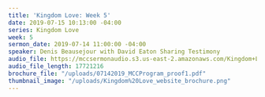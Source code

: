 ```yaml
---
title: 'Kingdom Love: Week 5'
date: 2019-07-15 10:13:00 -04:00
series: Kingdom Love
week: 5
sermon_date: 2019-07-14 11:00:00 -04:00
speaker: Denis Beausejour with David Eaton Sharing Testimony
audio_file: https://mccsermonaudio.s3.us-east-2.amazonaws.com/Kingdom+Love_+Week+5.lite.mp3
audio_file_length: 17721216
brochure_file: "/uploads/07142019_MCCProgram_proof1.pdf"
thumbnail_image: "/uploads/Kingdom%20Love_website_brochure.png"
---
```

